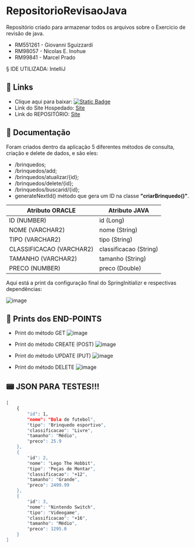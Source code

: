 # RepositorioRevisaoJava
Repositório criado para armazenar todos os arquivos sobre o Exercicio de revisão de java.

- RM551261 - Giovanni Sguizzardi
- RM98057 - Nicolas E. Inohue
- RM99841 - Marcel Prado

§ IDE UTILIZADA: IntelliJ

## 🔗 Links
- Clique aqui para baixar: [![Static Badge](https://img.shields.io/badge/Arquivo-War-File)](https://www.mediafire.com/file/h6kbut4eeew229h/JavaRevisao.zip/file)
- Link do Site Hospedado: [Site](https://giovannisguizzardi.github.io/RepositorioRevisaoJava/)
- Link do REPOSITÓRIO: [Site](https://github.com/GiovanniSguizzardi/RepositorioRevisaoJava.git)

## 📜 Documentação
Foram criados dentro da aplicação 5 diferentes métodos de consulta, criação e delete de dados, e são eles:
- /brinquedos; 
- /brinquedos/add;
- /brinquedos/atualizar/{id};
- /brinquedos/delete/{id};
- /brinquedos/buscarid/{id};
- generateNextId() método que gera um ID na classe **"criarBrinquedo()"**.

| Atributo ORACLE            | Atributo JAVA          |
| -------------------------- | ---------------------- |
| ID (NUMBER)                | id (Long)              |
| NOME (VARCHAR2)            | nome (String)          |
| TIPO (VARCHAR2)            | tipo (String)          |
| CLASSIFICACAO (VARCHAR2)   | classificacao (String) |
| TAMANHO (VARCHAR2)         | tamanho (String)       |
| PRECO (NUMBER)             | preco (Double)         |

Aqui está a print da configuração final do SpringInitializr e respectivas 
dependências:

![image](https://github.com/user-attachments/assets/a4fecf85-8095-4aa9-b13d-0e40b055cc14)

## 📝 Prints dos END-POINTS
- Print do método GET
![image](https://github.com/user-attachments/assets/a3f093d5-6bb1-4fc5-92e2-3fefb053d599)

- Print do método CREATE (POST)
![image](https://github.com/user-attachments/assets/403c13c4-4ba4-4fbf-b106-ad99d5c01ca0)

- Print do método UPDATE (PUT)
![image](https://github.com/user-attachments/assets/804a9f35-9b5f-4eeb-ac5e-f3c9a7b4f4d7)

- Print do método DELETE
![image](https://github.com/user-attachments/assets/28e44a91-4175-435b-9301-a35d6a614160)

## 📟 JSON PARA TESTES!!!
```bash
[
    {
        "id": 1,
        "nome": "Bola de futebol",
        "tipo": "Brinquedo esportivo",
        "classificacao": "Livre",
        "tamanho": "Médio",
        "preco": 25.9
    },
    {
        "id": 2,
        "nome": "Lego The Hobbit",
        "tipo": "Peças de Montar",
        "classificacao": "+12",
        "tamanho": "Grande",
        "preco": 2499.99
    },
    {
        "id": 3,
        "nome": "Nintendo Switch",
        "tipo": "Videogame",
        "classificacao": "+16",
        "tamanho": "Médio",
        "preco": 1295.0
    }
]
```

